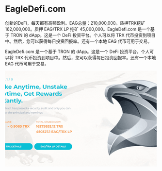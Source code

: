# EagleDefi.com

创新的DeFi，每天都有高额盈利。EAG总量：210,000,000。质押TRK挖矿162,000,000。质押 EAG/TRX LP 挖矿 45,000,000。EagleDefi.com 是一个基于 TRON 的 dApp。这是一个 DeFi 投资平台。个人可以将 TRX 代币投资到项目中。然后，您可以获得每日投资回报率。还有一个本地 EAG 代币可用于交易。

EagleDefi.com 是一个基于 TRON 的 dApp。这是一个 DeFi 投资平台。个人可以将 TRX 代币投资到项目中。然后，您可以获得每日投资回报率。还有一个本地 EAG 代币可用于交易。

![eagledeficom-dapp-defi-tron-image1-500x315_bec1f3df1170e4179c98e54111fd6c89](eagledeficom-dapp-defi-tron-image1-500x315_bec1f3df1170e4179c98e54111fd6c89.png)


